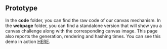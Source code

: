 ## Prototype

In the **code** folder, you can find the raw code of our canvas mechanism.
In the **webpage** folder, you can find a standalone version that will show you 
a canvas challenge along with the corresponding canvas image. 
This page also reports the generation, rendering and hashing times.
You can see this demo in action 
[HERE](https://plaperdr.github.io/morellian-canvas/Prototype/webpage/picassauth.html).




